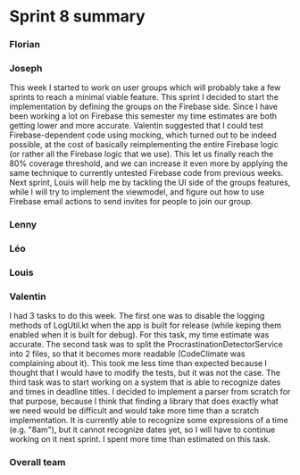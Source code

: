 Sprint 8 summary
================

### Florian

### Joseph

This week I started to work on user groups which will probably take a few
sprints to reach a minimal viable feature. This sprint I decided to start
the implementation by defining the groups on the Firebase side. Since I
have been working a lot on Firebase this semester my time estimates are
both getting lower and more accurate. Valentin suggested that I could test
Firebase-dependent code using mocking, which turned out to be indeed
possible, at the cost of basically reimplementing the entire Firebase logic
(or rather all the Firebase logic that we use). This let us finally reach the
80% coverage threshold, and we can increase it even more by applying the same
technique to currently untested Firebase code from previous weeks. Next
sprint, Louis will help me by tackling the UI side of the groups features,
while I will try to implement the viewmodel, and figure out how to use
Firebase email actions to send invites for people to join our group.

### Lenny

### Léo

### Louis

### Valentin
I had 3 tasks to do this week. The first one was to disable the logging methods of LogUtil.kt when the
app is built for release (while keping them enabled when it is built for debug). For this task, my time
estimate was accurate. The second task was to split the ProcrastinationDetectorService into 2 files, so
that it becomes more readable (CodeClimate was complaining about it). This took me less time than
expected because I thought that I would have to modify the tests, but it was not the case. The third
task was to start working on a system that is able to recognize dates and times in deadline titles. I
decided to implement a parser from scratch for that purpose, because I think that finding a library that
does exactly what we need would be difficult and would take more time than a scratch implementation. It
is currently able to recognize some expressions of a time (e.g. "8am"), but it cannot recognize dates yet,
so I will have to continue working on it next sprint. I spent more time than estimated on this task.

### Overall team

